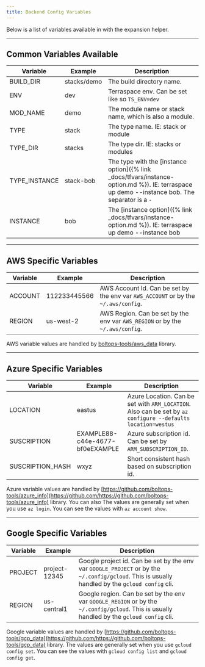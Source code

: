 ```yaml
---
title: Backend Config Variables
---
```


Below is a list of variables available in with the expansion helper.

___

## Common Variables Available

<div class="table-wrapper" markdown=1>

Variable | Example | Description
--- | --- | ---
BUILD_DIR | stacks/demo | The build directory name.
ENV | dev | Terraspace env. Can be set like so `TS_ENV=dev`
MOD_NAME | demo | The module name or stack name, which is also a module.
TYPE | stack | The type name. IE: stack or module
TYPE_DIR | stacks | The type dir. IE: stacks or modules
TYPE_INSTANCE | stack-bob | The type with the [instance option]({% link _docs/tfvars/instance-option.md %}). IE: terraspace up demo --instance bob. The separator is a `-`
INSTANCE | bob | The [instance option]({% link _docs/tfvars/instance-option.md %}). IE: terraspace up demo --instance bob

</div>

___

## AWS Specific Variables

<div class="table-wrapper" markdown=1>

Variable | Example | Description
--- | --- | ---
ACCOUNT | 112233445566 | AWS Account Id. Can be set by the env var `AWS_ACCOUNT` or by the `~/.aws/config`.
REGION | us-west-2 | AWS Region. Can be set by the env var `AWS_REGION` or by the `~/.aws/config`.

</div>

AWS variable values are handled by [boltops-tools/aws_data](https://github.com/boltops-tools/aws_data) library.

___

## Azure Specific Variables

<div class="table-wrapper" markdown=1>

Variable | Example | Description
--- | --- | ---
LOCATION         | eastus | Azure Location. Can be set with `ARM_LOCATION`. Also can be set by `az configure --defaults location=westus`
SUSCRIPTION      | EXAMPLE88-c44e-4677-bf0eEXAMPLE | Azure subscription id. Can be set by `ARM_SUBSCRIPTION_ID`.
SUSCRIPTION_HASH | wxyz | Short consistent hash based on subscription id.

</div>

Azure variable values are handled by [https://github.com/boltops-tools/azure_info](https://github.com/https://github.com/boltops-tools/azure_info) library. You can also The values are generally set when you use `az login`.  You can see the values with `az account show`.

___

## Google Specific Variables

<div class="table-wrapper" markdown=1>

Variable | Example | Description
--- | --- | ---
PROJECT | project-12345 | Google project id. Can be set by the env var `GOOGLE_PROJECT` or by the `~/.config/gcloud`. This is usually handled by the `gcloud config` cli.
REGION | us-central1 | Google region. Can be set by the env var `GOOGLE_REGION` or by the `~/.config/gcloud`. This is usually handled by the `gcloud config` cli.

</div>

Google variable values are handled by [https://github.com/boltops-tools/gcp_data](https://github.com/https://github.com/boltops-tools/gcp_data) library. The values are generally set when you use `gcloud config set`.  You can see the values with `gcloud config list` and `gcloud config get`.
